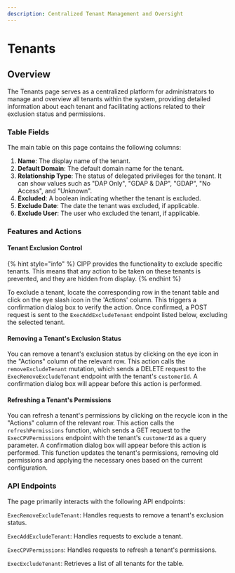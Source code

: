 ```yaml
---
description: Centralized Tenant Management and Oversight
---
```


# Tenants

## Overview

The Tenants page serves as a centralized platform for administrators to manage and overview all tenants within the system, providing detailed information about each tenant and facilitating actions related to their exclusion status and permissions.

### Table Fields

The main table on this page contains the following columns:

1. **Name**: The display name of the tenant.
2. **Default Domain**: The default domain name for the tenant.
3. **Relationship Type**: The status of delegated privileges for the tenant. It can show values such as "DAP Only", "GDAP & DAP", "GDAP", "No Access", and "Unknown".
4. **Excluded**: A boolean indicating whether the tenant is excluded.
5. **Exclude Date**: The date the tenant was excluded, if applicable.
6. **Exclude User**: The user who excluded the tenant, if applicable.

### Features and Actions

#### Tenant Exclusion Control

{% hint style="info" %}
CIPP provides the functionality to exclude specific tenants. This means that any action to be taken on these tenants is prevented, and they are hidden from display.
{% endhint %}

To exclude a tenant, locate the corresponding row in the tenant table and click on the eye slash icon in the 'Actions' column. This triggers a confirmation dialog box to verify the action. Once confirmed, a POST request is sent to the `ExecAddExcludeTenant` endpoint listed below, excluding the selected tenant.

#### Removing a Tenant's Exclusion Status

You can remove a tenant's exclusion status by clicking on the eye icon in the "Actions" column of the relevant row. This action calls the `removeExcludeTenant` mutation, which sends a DELETE request to the `ExecRemoveExcludeTenant` endpoint with the tenant's `customerId`. A confirmation dialog box will appear before this action is performed.

#### Refreshing a Tenant's Permissions

You can refresh a tenant's permissions by clicking on the recycle icon in the "Actions" column of the relevant row. This action calls the `refreshPermissions` function, which sends a GET request to the `ExecCPVPermissions` endpoint with the tenant's `customerId` as a query parameter. A confirmation dialog box will appear before this action is performed. This function updates the tenant's permissions, removing old permissions and applying the necessary ones based on the current configuration.

### API Endpoints

The page primarily interacts with the following API endpoints:

`ExecRemoveExcludeTenant`: Handles requests to remove a tenant's exclusion status.

`ExecAddExcludeTenant`: Handles requests to exclude a tenant.

`ExecCPVPermissions`: Handles requests to refresh a tenant's permissions.

`ExecExcludeTenant`: Retrieves a list of all tenants for the table.



